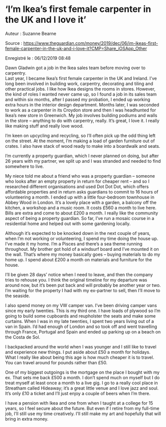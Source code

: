 # ‘I’m Ikea’s first female carpenter in the UK and I love it’

Auteur : Suzanne Bearne

Source : https://www.theguardian.com/money/2019/dec/06/im-ikeas-first-female-carpenter-in-the-uk-and-i-love-it?CMP=Share_iOSApp_Other

Enregistré le : 06/12/2019 08:48



Dawn Gladwin got a job in the Ikea sales team before moving over to carpentry.  
Last year, I became Ikea’s first female carpenter in the UK and Ireland. I’ve long been involved in building work, carpentry, decorating and tiling and other practical jobs. I like how Ikea designs the rooms in stores. However, the kind of roles I wanted never came up, so I found a job in its sales team and within six months, after I passed my probation, I ended up working extra hours in the interior design department. Months later, I was seconded to work as a carpenter in its Croydon store and then I was headhunted for Ikea’s new store in Greenwich. My job involves building podiums and walls in the store – anything to do with carpentry, really. It’s great, I love it. I really like making stuff and really love wood.

I’m keen on upcycling and recycling, so I’ll often pick up the odd thing left on the street. At the moment, I’m making a load of garden furniture out of crates. I also have stack of wood ready to make into a boardwalk and seats.

I’m currently a property guardian, which I never planned on doing, but after 26 years with my partner, we split up and I was stranded and needed to find somewhere to live.

My niece told me about a friend who was a property guardian – someone who looks after an empty property in return for cheaper rent – and so I researched different organisations and used Dot Dot Dot, which offers affordable properties and in return asks guardians to commit to 16 hours of volunteering a month. I ended up with a little four-bedroom townhouse in Abbey Wood in London. It’s a lovely place with a garden, a balcony off the kitchen, a workshop and a music room. It costs £560 a month to live here. Bills are extra and come to about £200 a month. I really like the community aspect of being a property guardian. So far, I’ve run a mosaic course in a residential home and helped out with some gardening locally.

Although it’s expected to be knocked down in the next couple of years, when I’m not working or volunteering, I spend my time doing the house up. I’ve made it my home. I’m a Pisces and there’s a sea theme running throughout. My brother got hold of a windsurf board and I’ve mounted it on the wall. That’s where my money basically goes – buying materials to do my home up. I spend about £200 a month on materials and furniture for the house.

I’ll be given 28 days’ notice when I need to leave, and then the company tries to rehouse you. I think the original timeline for my departure was around now, but it’s been put back and will probably be another year or two. I’m waiting for the property I had with my ex-partner to sell, then I’ll move to the seaside.

I also spend money on my VW camper van. I’ve been driving camper vans since my early twenties. This is my third one. I have loads of plywood so I’m going to build some cupboards and reupholster the seats and make some curtains. When I was in my late twenties, I spent two years living out of a van in Spain. I’d had enough of London and so took off and went travelling through France, Portugal and Spain and ended up parking up on a beach on the Costa de Sol.

I backpacked around the world when I was younger and I still like to travel and experience new things. I put aside about £50 a month for holidays. What I really like about being this age is how much cheaper it is to travel. You can travel around for pounds rather than £50.

One of my biggest outgoings is the mortgage on the place I bought with my ex. That sets me back £500 a month. I don’t spend much on myself but I do treat myself at least once a month to a live gig. I go to a really cool place in Streatham called Hideaway; it’s a great little venue and I love jazz and soul. It’s only £10 a ticket and I’ll just enjoy a couple of beers when I’m there.

I have a pension with Ikea and one from when I taught at a college for 15 years, so I feel secure about the future. But even if I retire from my full-time job, I’ll still use my time creatively. I’ll still make my art and hopefully that will bring in extra money.